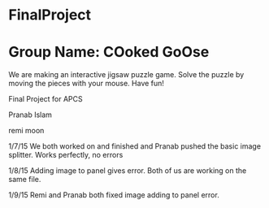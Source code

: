 FinalProject
============
Group Name: COoked GoOse
============

We are making an interactive jigsaw puzzle game. Solve the puzzle by moving the pieces with your mouse. Have fun!


Final Project for APCS 

Pranab Islam

remi moon

1/7/15
We both worked on and finished and Pranab pushed the basic image splitter. Works perfectly, no errors

1/8/15 Adding image to panel gives error. Both of us are working on the same file. 

1/9/15 Remi and Pranab both fixed image adding to panel error. 
